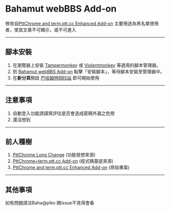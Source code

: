 # Bahamut webBBS Add-on
修改自[PttChrome and term.ptt.cc Enhanced Add-on](https://github.com/alan23273850/PttChrome-and-term.ptt.cc-Enhanced-Add-on)
主要用途為黑名單使用者，使其文章不可顯示，或不可進入

---
## 腳本安裝
1. 在瀏覽器上安裝 [Tampermonkey](https://tampermonkey.net/) 或 [Violentmonkey](https://violentmonkey.github.io/get-it/) 等適用的腳本管理器。
2. 到 [Bahamut webBBS Add-on](https://greasyfork.org/zh-TW/scripts/393447) 點擊「安裝腳本」，等待腳本安裝至管理器中。
3. 在**新分頁**開啟 [巴哈姆特BBS站](https://term.gamer.com.tw/) 即可開始使用

---
## 注意事項
1. 自動登入功能請謹慎評估是否會造成密碼外漏之危險
2. 還沒想到

---
## 前人種樹
1. [PttChrome Long Change](https://greasyfork.org/zh-TW/scripts/370274-pttchrome-long-change) (功能發想來源)
2. [PttChrome+term.ptt.cc Add-on](https://greasyfork.org/zh-TW/scripts/372391-pttchrome-term-ptt-cc-add-on) (程式碼基底來源)
3. [PttChrome and term.ptt.cc Enhanced Add-on](https://github.com/alan23273850/PttChrome-and-term.ptt.cc-Enhanced-Add-on) (原始專案)

---
## 其他事項

如有問題請洽Baha@plko
開issue不見得會看
